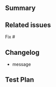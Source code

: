 <!--
Thanks for submitting a pull request! We appreciate you spending the time to work on these changes. Please provide enough information so that others can review your pull request.

We can only accept your change after you sign this Individual Contributor License Agreement (CLA), you'll get the CLA link after create PR.

Learn more about the contributing rules from https://github.com/square/in-app-payments-flutter-plugin/blob/master/CONTRIBUTING.md
-->

## Summary

<!-- Explain the **motivation** for making this change. What existing problem does the pull request solve? -->

## Related issues

Fix #

## Changelog

<!-- Help reviewers and the release process by writing your own changelog entry. See https://github.com/square/in-app-payments-flutter-plugin/blob/master/CHANGELOG.md for an example. -->

* message 

## Test Plan

<!-- Demonstrate the code is solid. Example: Manually test the quick start example works. -->